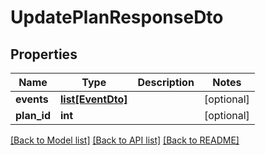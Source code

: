 # UpdatePlanResponseDto

## Properties
| Name        | Type                              | Description | Notes      |
| ----------- | --------------------------------- | ----------- | ---------- |
| **events**  | [**list[EventDto]**](EventDto.md) |             | [optional] |
| **plan_id** | **int**                           |             | [optional] |

[[Back to Model list]](../README.md#documentation-for-models) [[Back to API list]](../README.md#documentation-for-api-endpoints) [[Back to README]](../README.md)
